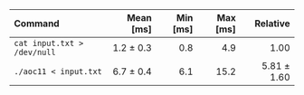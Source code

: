 | Command | Mean [ms] | Min [ms] | Max [ms] | Relative |
|:---|---:|---:|---:|---:|
| `cat input.txt > /dev/null` | 1.2 ± 0.3 | 0.8 | 4.9 | 1.00 |
| `./aoc11 < input.txt` | 6.7 ± 0.4 | 6.1 | 15.2 | 5.81 ± 1.60 |
